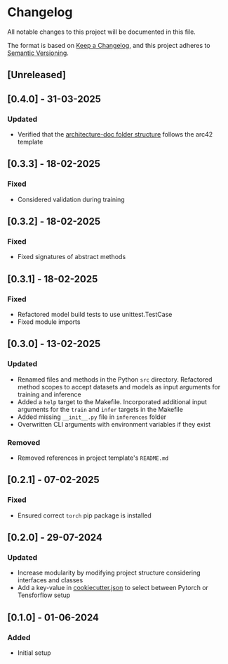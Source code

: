 # Changelog

All notable changes to this project will be documented in this file.

The format is based on [Keep a Changelog](https://keepachangelog.com/en/1.0.0/),
and this project adheres to [Semantic Versioning](https://semver.org/spec/v2.0.0.html).

## [Unreleased]

## [0.4.0] - 31-03-2025

### Updated

- Verified that the [architecture-doc folder structure]({{cookiecutter.project_slug}}/docs/{{cookiecutter.project_slug}}/pages/architecture-doc) follows the arc42 template

## [0.3.3] - 18-02-2025

### Fixed

- Considered validation during training

## [0.3.2] - 18-02-2025

### Fixed 

- Fixed signatures of abstract methods

## [0.3.1] - 18-02-2025

### Fixed 

- Refactored model build tests to use unittest.TestCase
- Fixed module imports

## [0.3.0] - 13-02-2025

### Updated

- Renamed files and methods in the Python `src` directory. Refactored method scopes to accept datasets and models as input arguments for training and inference
- Added a `help` target to the Makefile. Incorporated additional input arguments for the `train` and `infer` targets in the Makefile
- Added missing `__init__.py` file in `inferences` folder
- Overwritten CLI arguments with environment variables if they exist

### Removed

- Removed references in project template's `README.md`

## [0.2.1] - 07-02-2025

### Fixed

- Ensured correct `torch` pip package is installed

## [0.2.0] - 29-07-2024

### Updated

- Increase modularity by modifying project structure considering interfaces and classes
- Add a key-value in [cookiecutter.json](./cookiecutter.json) to select between Pytorch or Tensforflow setup 

## [0.1.0] - 01-06-2024

### Added

- Initial setup